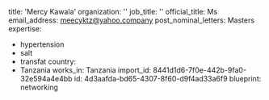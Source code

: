 title: 'Mercy Kawala'
organization: ''
job_title: ''
official_title: Ms
email_address: meecyktz@yahoo.company
post_nominal_letters: Masters
expertise:
  - hypertension
  - salt
  - transfat
country:
  - Tanzania
works_in: Tanzania
import_id: 8441d1d6-7f0e-442b-9fa0-32e594a4e4bb
id: 4d3aafda-bd65-4307-8f60-d9f4ad33a6f9
blueprint: networking
